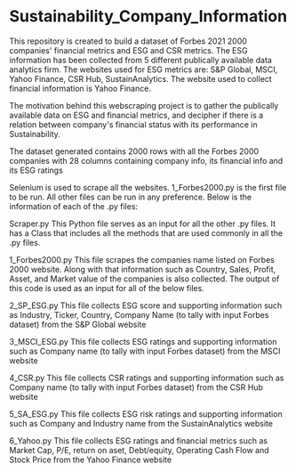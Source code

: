 # Sustainability_Company_Information
This repository is created to build a dataset of Forbes 2021 2000 companies' financial metrics and ESG and CSR metrics. The ESG information has been collected from 5 
different publically available data analytics firm. The websites used for ESG metrics are: S&P Global, MSCI, Yahoo Finance, CSR Hub, SustainAnalytics. The website
used to collect financial information is Yahoo Finance.

The motivation behind this webscraping project is to gather the publically available data on ESG and financial metrics, and decipher if there is a relation between 
company's financial status with its performance in Sustainability.

The dataset generated contains 2000 rows with all the Forbes 2000 companies with 28 columns containing company info, its financial info and its ESG ratings

Selenium is used to scrape all the websites. 1_Forbes2000.py is the first file to be run. All other files can be run in any preference. Below is the information of each of the .py files:

Scraper.py
This Python file serves as an input for all the other .py files. It has a Class that includes all the methods that are used commonly in all the .py files.

1_Forbes2000.py
This file scrapes the companies name listed on Forbes 2000 website. Along with that information such as Country, Sales, Profit, Asset, and Market value of the 
companies is also collected. The output of this code is used as an input for all of the below files.

2_SP_ESG.py
This file collects ESG score and supporting information such as Industry, Ticker, Country, Company Name (to tally with input Forbes dataset) from the S&P Global website

3_MSCI_ESG.py
This file collects ESG ratings and supporting information such as Company name (to tally with input Forbes dataset) from the MSCI website

4_CSR.py
This file collects CSR ratings and supporting information such as Company name (to tally with input Forbes dataset) from the CSR Hub website

5_SA_ESG.py
This file collects ESG risk ratings and supporting information such as Company and Industry name from the SustainAnalytics website

6_Yahoo.py
This file collects ESG ratings and financial metrics such as Market Cap, P/E, return on aset, Debt/equity, Operating Cash Flow and Stock Price
from the Yahoo Finance website
